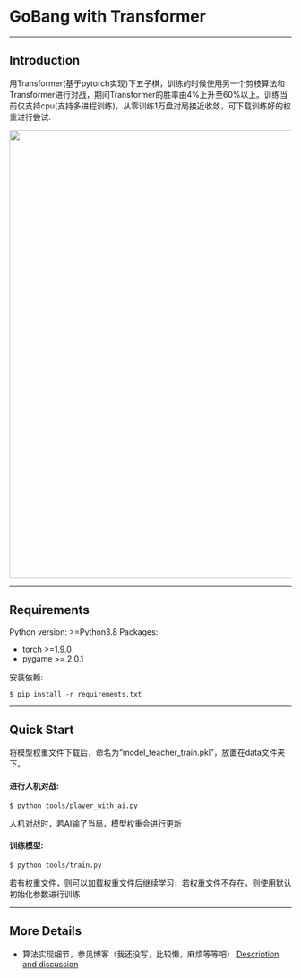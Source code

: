 # GoBang with Transformer

****************

## Introduction

用Transformer(基于pytorch实现)下五子棋，训练的时候使用另一个剪枝算法和Transformer进行对战，期间Transformer的胜率由4%上升至60%以上。训练当前仅支持cpu(支持多进程训练)，从零训练1万盘对局接近收敛，可下载训练好的权重进行尝试.

<div align="center">
  <img src="data/gobang_demo.jpg" width="800" />
</div>

****************

## Requirements

Python version: >=Python3.8
Packages:
- torch >=1.9.0
- pygame >= 2.0.1

安装依赖:
```bashrc
$ pip install -r requirements.txt
```

****************

## Quick Start

将模型权重文件下载后，命名为“model_teacher_train.pkl”，放置在data文件夹下。

#### 进行人机对战:
```bashrc
$ python tools/player_with_ai.py
```
人机对战时，若AI输了当局，模型权重会进行更新

#### 训练模型:
```bashrc
$ python tools/train.py
```
若有权重文件，则可以加载权重文件后继续学习，若权重文件不存在，则使用默认初始化参数进行训练
****************


## More Details

- 算法实现细节，参见博客（我还没写，比较懒，麻烦等等吧） [Description and discussion](https://zhuanlan.zhihu.com/p/106586069)